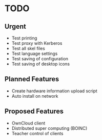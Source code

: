 TODO
====

Urgent
------

- Test printing
- Test proxy with Kerberos
- Test all skel files
- Test language settings
- Test saving of configuration
- Test saving of desktop icons

Planned Features
---------------

- Create hardware information upload script
- Auto install on network

Proposed Features
----------------

- OwnCloud client
- Distributed super computing (BOINC)
- Teacher control of clients
